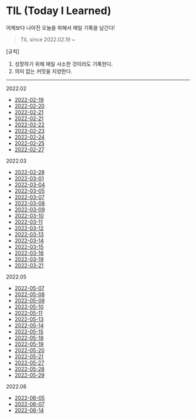 # TIL (Today I Learned)

어제보다 나아진 오늘을 위해서 매일 기록을 남긴다!

> TIL since 2022.02.19 ~ 

[규칙]
1. 성장하기 위해 매일 사소한 것이라도 기록한다.
2. 의미 없는 커밋을 지양한다.

---

2022.02

- [2022-02-19](https://github.com/JeongIn37/TIL/blob/master/Algorithm/DFS%26BFS.md)
- [2022-02-20](https://github.com/JeongIn37/TIL/blob/master/Algorithm/algorithm_basic.md)
- [2022-02-21](https://github.com/JeongIn37/Fintech2022)
- [2022-02-21](https://github.com/JeongIn37/TIL/blob/master/Interview/Backend/Backend_basic.md)
- [2022-02-22](https://github.com/JeongIn37/Fintech2022/tree/master/fintech)
- [2022-02-23](https://github.com/JeongIn37/Fintech2022/tree/master/fintech)
- [2022-02-24](https://github.com/JeongIn37/Fintech2022/tree/master/fintech)
- [2022-02-25](https://github.com/JeongIn37/Fintech2022/tree/master/fintech)
- [2022-02-27](https://github.com/JeongIn37/TIL/blob/master/Certificate/정보처리기사/3과목.md)

2022.03
- [2022-02-28](https://github.com/JeongIn37/TIL/blob/master/Certificate/정보처리기사/공부방법.md)
- [2022-03-01](https://github.com/JeongIn37/TIL/blob/master/Certificate/정보처리기사/공부방법.md)
- [2022-03-04](https://github.com/JeongIn37/TIL/blob/master/News/News.md)
- [2022-03-05](https://github.com/JeongIn37/TIL/blob/master/Certificate/정보처리기사/빈도높은헷갈리는개념.md)
- [2022-03-07](https://github.com/JeongIn37/TIL/blob/master/Algorithm/DFS%26BFS.md)
- [2022-03-08](https://github.com/JeongIn37/TIL/blob/master/Algorithm/DFS%26BFS.md)
- [2022-03-09](https://github.com/JeongIn37/Baekjoon2021)
- [2022-03-10](https://github.com/JeongIn37/TIL/blob/master/Certificate/SQLD/문제풀이개념.md)
- [2022-03-11](https://github.com/JeongIn37/TIL/blob/master/Docker/basic.md)
- [2022-03-12](https://github.com/JeongIn37/Baekjoon2021)
- [2022-03-13](https://github.com/JeongIn37/Baekjoon2021)
- [2022-03-14](https://j0nnie99.tistory.com/55)
- [2022-03-15](https://github.com/JeongIn37/springboot-aws)
- [2022-03-16](https://github.com/JeongIn37/springboot-aws)
- [2022-03-19](https://github.com/JeongIn37/springboot-aws)
- [2022-03-21](https://j0nnie99.tistory.com/57)

2022.05
- [2022-05-07](https://j0nnie99.tistory.com/62)
- [2022-05-08](https://j0nnie99.tistory.com/63)
- [2022-05-09](https://j0nnie99.tistory.com/64)
- [2022-05-10](https://j0nnie99.tistory.com/65)
- [2022-05-11](https://j0nnie99.tistory.com/66)
- [2022-05-13](https://j0nnie99.tistory.com/67)
- [2022-05-14](https://www.notion.so/3b0f8ee6f61840eea4dffac33ebf3d76)
- [2022-05-15](https://github.com/JeongIn37/hello-spring)
- [2022-05-18](https://j0nnie99.tistory.com/68)
- [2022-05-19](https://j0nnie99.tistory.com/69)
- [2022-05-20](https://j0nnie99.tistory.com/70)
- [2022-05-21](https://github.com/JeongIn37/Algorithm/tree/master/BFS%2BDFS/study)
- [2022-05-27](https://j0nnie99.tistory.com/71)
- [2022-05-28](https://github.com/JeongIn37/TIL/blob/master/Algorithm/%EB%AC%B8%EC%A0%9C%ED%92%80%EC%9D%B4/K%EB%B2%88%EC%A7%B8%EC%95%BD%EC%88%98.md)
- [2022-05-29](https://github.com/JeongIn37/TIL/blob/master/Algorithm/%EB%AC%B8%EC%A0%9C%ED%92%80%EC%9D%B4/K%EB%B2%88%EC%A7%B8%EC%88%98.md)

2022.06
- [2022-06-05](https://j0nnie99.tistory.com/72)
- [2022-06-07](https://transparent-cow-b54.notion.site/aaa8cafb81c040e89ee41d551fe6ae29)
- [2022-06-14](https://j0nnie99.tistory.com/73)
<!--[작성 양식]
주간 인프런에 소개된 5F 양식([개발자의 공유 문화 이모저모 (2) 회고 문화](https://www.inflearn.com/pages/weekly-inflearn-41-20220215?utm_source=mailchimp_email&utm_medium=cps&utm_campaign=inflearn_%ED%8A%B8%EB%9E%98%ED%94%BD_%EC%A3%BC%EA%B0%84%EC%9D%B8%ED%94%84%EB%9F%B0_weekly-inflearn-41-20220215&utm_content=%EC%9E%A0%EC%9E%AC%EA%B3%A0%EA%B0%9D_%EC%A0%84%EC%B2%B4&utm_term=220215_sol))을 바탕으로 진행하고자 한다.

- 제목: 20XX-XX-XX
- 5F

Fact (사실: 무슨 일이 있었나?)
Feeling (느낌: 무슨 느낌이 들었나?)
Finding (배운 점: 어떤 인사이트를 얻었나?)
Future action (향후 행동: 앞으로 무엇을 해야 할까?)
Feedback (피드백: 앞서 정한 향후 행동을 실천해본 뒤, 이에 대해 어떤 피드백을 받았나?)
특히 5F는 개인이 한 활동을 회고하는 데 유용한데요, 어떤 일이 있었고 무엇을 느꼈는지를 시간 순서대로 정리하는 데 도움이 되는 방식이에요. -->
